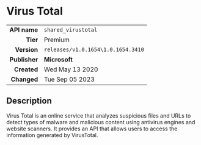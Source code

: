 # Virus Total
| | |
|-:|-|
|**API name**|`shared_virustotal`|
|**Tier**|Premium|
|**Version**|`releases/v1.0.1654\1.0.1654.3410`|
|**Publisher**|**Microsoft**|
|**Created**|Wed May 13 2020|
|**Changed**|Tue Sep 05 2023|

## Description
Virus Total is an online service that analyzes suspicious files and URLs to detect types of malware and malicious content using antivirus engines and website scanners. It provides an API that allows users to access the information generated by VirusTotal.
